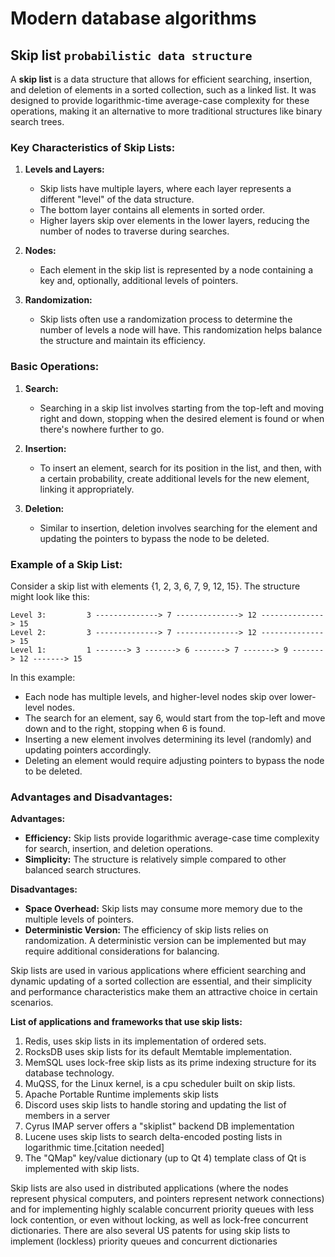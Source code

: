 # Modern database algorithms


## Skip list `probabilistic data structure`
A **skip list** is a data structure that allows for efficient searching, insertion, and deletion of elements in a sorted collection, such as a linked list. It was designed to provide logarithmic-time average-case complexity for these operations, making it an alternative to more traditional structures like binary search trees.

### Key Characteristics of Skip Lists:

1. **Levels and Layers:**
   - Skip lists have multiple layers, where each layer represents a different "level" of the data structure.
   - The bottom layer contains all elements in sorted order.
   - Higher layers skip over elements in the lower layers, reducing the number of nodes to traverse during searches.

2. **Nodes:**
   - Each element in the skip list is represented by a node containing a key and, optionally, additional levels of pointers.

3. **Randomization:**
   - Skip lists often use a randomization process to determine the number of levels a node will have. This randomization helps balance the structure and maintain its efficiency.

### Basic Operations:

1. **Search:**
   - Searching in a skip list involves starting from the top-left and moving right and down, stopping when the desired element is found or when there's nowhere further to go.

2. **Insertion:**
   - To insert an element, search for its position in the list, and then, with a certain probability, create additional levels for the new element, linking it appropriately.

3. **Deletion:**
   - Similar to insertion, deletion involves searching for the element and updating the pointers to bypass the node to be deleted.

### Example of a Skip List:

Consider a skip list with elements {1, 2, 3, 6, 7, 9, 12, 15}. The structure might look like this:

```
Level 3:         3 --------------> 7 --------------> 12 --------------> 15
Level 2:         3 --------------> 7 --------------> 12 --------------> 15
Level 1:         1 -------> 3 -------> 6 -------> 7 -------> 9 -------> 12 -------> 15
```

In this example:
- Each node has multiple levels, and higher-level nodes skip over lower-level nodes.
- The search for an element, say 6, would start from the top-left and move down and to the right, stopping when 6 is found.
- Inserting a new element involves determining its level (randomly) and updating pointers accordingly.
- Deleting an element would require adjusting pointers to bypass the node to be deleted.

### Advantages and Disadvantages:

**Advantages:**
- **Efficiency:** Skip lists provide logarithmic average-case time complexity for search, insertion, and deletion operations.
- **Simplicity:** The structure is relatively simple compared to other balanced search structures.

**Disadvantages:**
- **Space Overhead:** Skip lists may consume more memory due to the multiple levels of pointers.
- **Deterministic Version:** The efficiency of skip lists relies on randomization. A deterministic version can be implemented but may require additional considerations for balancing.

Skip lists are used in various applications where efficient searching and dynamic updating of a sorted collection are essential, and their simplicity and performance characteristics make them an attractive choice in certain scenarios.


**List of applications and frameworks that use skip lists:**
1. Redis, uses skip lists in its implementation of ordered sets.
2. RocksDB uses skip lists for its default Memtable implementation.
3. MemSQL uses lock-free skip lists as its prime indexing structure for its database technology.
4. MuQSS, for the Linux kernel, is a cpu scheduler built on skip lists.
5. Apache Portable Runtime implements skip lists
6. Discord uses skip lists to handle storing and updating the list of members in a server
7. Cyrus IMAP server offers a "skiplist" backend DB implementation
8. Lucene uses skip lists to search delta-encoded posting lists in logarithmic time.[citation needed]
9.  The "QMap" key/value dictionary (up to Qt 4) template class of Qt is implemented with skip lists.

Skip lists are also used in distributed applications (where the nodes represent physical computers, and pointers represent network connections) and for implementing highly scalable concurrent priority queues with less lock contention, or even without locking, as well as lock-free concurrent dictionaries. There are also several US patents for using skip lists to implement (lockless) priority queues and concurrent dictionaries
